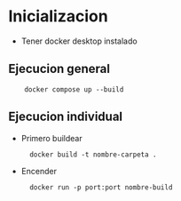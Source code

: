 # Inicializacion

- Tener docker desktop instalado

## Ejecucion general

        docker compose up --build

## Ejecucion individual

- Primero buildear

        docker build -t nombre-carpeta .

- Encender

        docker run -p port:port nombre-build
